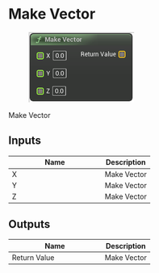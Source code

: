 # Make Vector

<div align="left" data-full-width="false">

<figure><img src="Make_Vector.png" alt=""><figcaption></figcaption></figure>

</div>

Make Vector

## Inputs

<table>
<thead><tr><th width="170">Name</th><th>Description</th></tr></thead>
<tbody>
<tr><td>X</td><td>Make Vector</td></tr>
<tr><td>Y</td><td>Make Vector</td></tr>
<tr><td>Z</td><td>Make Vector</td></tr>
</tbody>
</table>

## Outputs

<table>
<thead><tr><th width="170">Name</th><th>Description</th></tr></thead>
<tbody>
<tr><td>Return Value</td><td>Make Vector</td></tr>
</tbody>
</table>